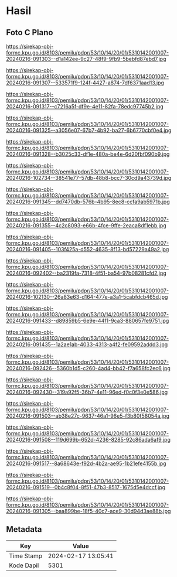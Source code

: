 # Hasil

## Foto C Plano

https://sirekap-obj-formc.kpu.go.id/8103/pemilu/pdpr/53/10/14/20/01/5310142001007-20240216-091303--d1a142ee-9c27-48f9-9fb9-5bebfd87ebd7.jpg

https://sirekap-obj-formc.kpu.go.id/8103/pemilu/pdpr/53/10/14/20/01/5310142001007-20240216-091307--533571f9-124f-4427-a874-7df6371aad13.jpg

https://sirekap-obj-formc.kpu.go.id/8103/pemilu/pdpr/53/10/14/20/01/5310142001007-20240216-091317--c7216a5f-df9e-4e11-82fa-78edc97745b2.jpg

https://sirekap-obj-formc.kpu.go.id/8103/pemilu/pdpr/53/10/14/20/01/5310142001007-20240216-091325--a3056e07-67b7-4b92-ba27-6b6770cbf0e4.jpg

https://sirekap-obj-formc.kpu.go.id/8103/pemilu/pdpr/53/10/14/20/01/5310142001007-20240216-091328--b3025c33-df1e-480a-be4e-6d20fbf090b9.jpg

https://sirekap-obj-formc.kpu.go.id/8103/pemilu/pdpr/53/10/14/20/01/5310142001007-20240216-102734--38541e77-57db-48b8-bcc7-30cd9a43739d.jpg

https://sirekap-obj-formc.kpu.go.id/8103/pemilu/pdpr/53/10/14/20/01/5310142001007-20240216-091345--dd7470db-576b-4b95-8ec8-ccfa9ab5971b.jpg

https://sirekap-obj-formc.kpu.go.id/8103/pemilu/pdpr/53/10/14/20/01/5310142001007-20240216-091355--4c2c8093-e66b-4fce-9ffe-2eaca8df1ebb.jpg

https://sirekap-obj-formc.kpu.go.id/8103/pemilu/pdpr/53/10/14/20/01/5310142001007-20240216-091405--103f425a-d552-4635-8f13-bd57229a49a2.jpg

https://sirekap-obj-formc.kpu.go.id/8103/pemilu/pdpr/53/10/14/20/01/5310142001007-20240216-092402--ba2319fa-7318-4f51-ba54-97b08281cfd2.jpg

https://sirekap-obj-formc.kpu.go.id/8103/pemilu/pdpr/53/10/14/20/01/5310142001007-20240216-102130--26a83e63-d164-477e-a3a1-5cabfdcb465d.jpg

https://sirekap-obj-formc.kpu.go.id/8103/pemilu/pdpr/53/10/14/20/01/5310142001007-20240216-091433--d89859b5-6e9e-44f1-9ca3-880657fe9751.jpg

https://sirekap-obj-formc.kpu.go.id/8103/pemilu/pdpr/53/10/14/20/01/5310142001007-20240216-091435--1a2ae1ab-4033-4313-a4f2-fe09592addd3.jpg

https://sirekap-obj-formc.kpu.go.id/8103/pemilu/pdpr/53/10/14/20/01/5310142001007-20240216-092426--5360b1d5-c260-4ad4-bb42-f7a658fc2ec6.jpg

https://sirekap-obj-formc.kpu.go.id/8103/pemilu/pdpr/53/10/14/20/01/5310142001007-20240216-092430--319a92f5-36b7-4e11-96ed-f0c0f3e0e586.jpg

https://sirekap-obj-formc.kpu.go.id/8103/pemilu/pdpr/53/10/14/20/01/5310142001007-20240216-091503--ab38e27c-9637-46a1-96e5-f3b80f58054a.jpg

https://sirekap-obj-formc.kpu.go.id/8103/pemilu/pdpr/53/10/14/20/01/5310142001007-20240216-091508--119d699b-652d-4236-8285-92c86ada6af9.jpg

https://sirekap-obj-formc.kpu.go.id/8103/pemilu/pdpr/53/10/14/20/01/5310142001007-20240216-091517--8a68643e-f92d-4b2a-ae95-1b21efe4155b.jpg

https://sirekap-obj-formc.kpu.go.id/8103/pemilu/pdpr/53/10/14/20/01/5310142001007-20240216-091519--0b4c8f04-8f51-47b3-8517-1675d5e4dccf.jpg

https://sirekap-obj-formc.kpu.go.id/8103/pemilu/pdpr/53/10/14/20/01/5310142001007-20240216-091305--baa899be-18f5-40c7-ace9-30d94d3ae88b.jpg


## Metadata

| Key        | Value               |
| ---------- | ------------------- |
| Time Stamp | 2024-02-17 13:05:41 |
| Kode Dapil | 5301                |



